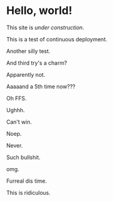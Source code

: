Hello, world!
=============

This site is _under construction_.

This is a test of continuous deployment.

Another silly test.

And third try's a charm?

Apparently not.

Aaaaand a 5th time now???

Oh FFS.

Ughhh.

Can't win.

Noep.

Never.

Such bullshit.

omg.

Furreal dis time.

This is ridiculous.
